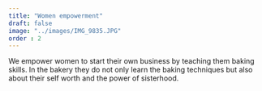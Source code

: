 ```yaml
---
title: "Women empowerment"
draft: false
image: "../images/IMG_9835.JPG"
order : 2
---
```


We empower women to start their own business by teaching them baking skills.
In the bakery they do not only learn the baking techniques but also about their self worth and the power of sisterhood.